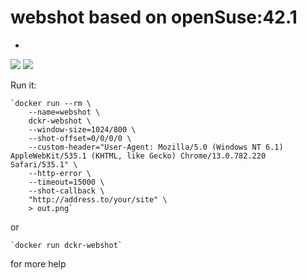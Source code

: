 # webshot based on openSuse:42.1
-
[![](https://images.microbadger.com/badges/image/webdeskltd/lantern.svg)](https://microbadger.com/images/webdeskltd/lantern "Get your own image badge on microbadger.com") [![](https://images.microbadger.com/badges/version/webdeskltd/lantern.svg)](https://microbadger.com/images/webdeskltd/lantern "Get your own version badge on microbadger.com")

Run it:

	`docker run --rm \
		--name=webshot \
		dckr-webshot \
		--window-size=1024/800 \
		--shot-offset=0/0/0/0 \
		--custom-header="User-Agent: Mozilla/5.0 (Windows NT 6.1) AppleWebKit/535.1 (KHTML, like Gecko) Chrome/13.0.782.220 Safari/535.1" \
		--http-error \
		--timeout=15000 \
		--shot-callback \
		"http://address.to/your/site" \
		> out.png`

or

	`docker run dckr-webshot`

for more help
